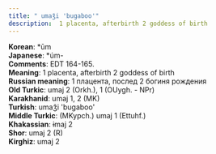 ```yaml
---
title: " umaǯi 'bugaboo'"
description:  1 placenta, afterbirth 2 goddess of birth
---
```


<strong>Korean</strong>:  *ūm<br>
<strong>Japanese</strong>:  *úm-<br>
<strong>Comments</strong>:  EDT 164-165.<br>
<strong>Meaning</strong>:  1 placenta, afterbirth 2 goddess of birth<br>
<strong>Russian meaning</strong>:  1 плацента, послед 2 богиня рождения<br>
<strong>Old Turkic</strong>:  umaj 2 (Orkh.), 1 (OUygh. - NPr)<br>
<strong>Karakhanid</strong>:  umaj 1, 2 (MK)<br>
<strong>Turkish</strong>:  umaǯi 'bugaboo'<br>
<strong>Middle Turkic</strong>:  (MKypch.) umaj 1 (Ettuhf.)<br>
<strong>Khakassian</strong>:  ɨmaj 2<br>
<strong>Shor</strong>:  umaj 2 (R)<br>
<strong>Kirghiz</strong>:  umaj 2<br>


